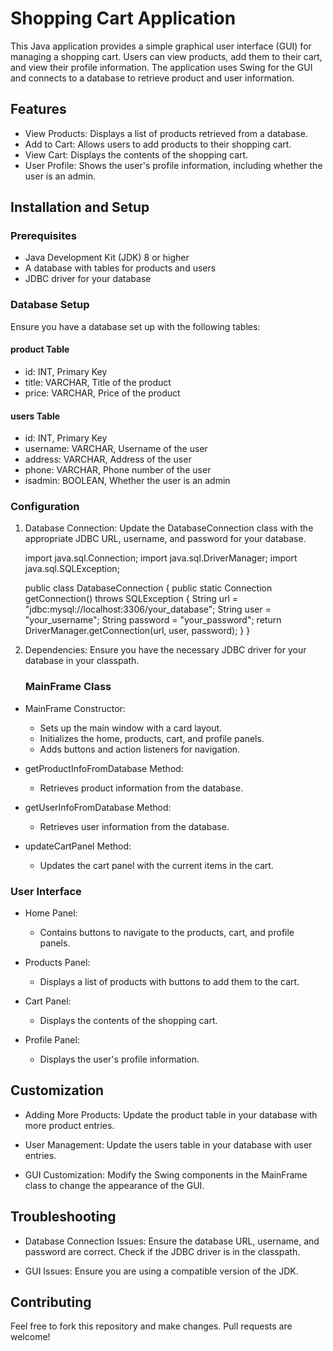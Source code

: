 # Shopping Cart Application

This Java application provides a simple graphical user interface (GUI) for managing a shopping cart. Users can view products, add them to their cart, and view their profile information. The application uses Swing for the GUI and connects to a database to retrieve product and user information.

## Features

- View Products: Displays a list of products retrieved from a database.
- Add to Cart: Allows users to add products to their shopping cart.
- View Cart: Displays the contents of the shopping cart.
- User Profile: Shows the user's profile information, including whether the user is an admin.

## Installation and Setup

### Prerequisites

- Java Development Kit (JDK) 8 or higher
- A database with tables for products and users
- JDBC driver for your database

### Database Setup

Ensure you have a database set up with the following tables:

#### product Table
- id: INT, Primary Key
- title: VARCHAR, Title of the product
- price: VARCHAR, Price of the product

#### users Table
- id: INT, Primary Key
- username: VARCHAR, Username of the user
- address: VARCHAR, Address of the user
- phone: VARCHAR, Phone number of the user
- isadmin: BOOLEAN, Whether the user is an admin

### Configuration

1. Database Connection:
   Update the DatabaseConnection class with the appropriate JDBC URL, username, and password for your database.

   
   import java.sql.Connection;
   import java.sql.DriverManager;
   import java.sql.SQLException;

   public class DatabaseConnection {
       public static Connection getConnection() throws SQLException {
           String url = "jdbc:mysql://localhost:3306/your_database";
           String user = "your_username";
           String password = "your_password";
           return DriverManager.getConnection(url, user, password);
       }
   }
   

2. Dependencies:
   Ensure you have the necessary JDBC driver for your database in your classpath.
   ### MainFrame Class

- MainFrame Constructor:
  - Sets up the main window with a card layout.
  - Initializes the home, products, cart, and profile panels.
  - Adds buttons and action listeners for navigation.

- getProductInfoFromDatabase Method:
  - Retrieves product information from the database.

- getUserInfoFromDatabase Method:
  - Retrieves user information from the database.

- updateCartPanel Method:
  - Updates the cart panel with the current items in the cart.

### User Interface

- Home Panel:
  - Contains buttons to navigate to the products, cart, and profile panels.

- Products Panel:
  - Displays a list of products with buttons to add them to the cart.

- Cart Panel:
  - Displays the contents of the shopping cart.

- Profile Panel:
  - Displays the user's profile information.

## Customization

- Adding More Products:
  Update the product table in your database with more product entries.

- User Management:
  Update the users table in your database with user entries.

- GUI Customization:
  Modify the Swing components in the MainFrame class to change the appearance of the GUI.

## Troubleshooting

- Database Connection Issues:
  Ensure the database URL, username, and password are correct.
  Check if the JDBC driver is in the classpath.

- GUI Issues:
  Ensure you are using a compatible version of the JDK.

## Contributing

Feel free to fork this repository and make changes. Pull requests are welcome!

